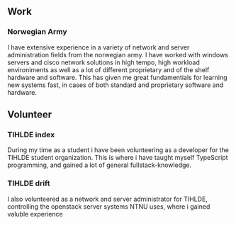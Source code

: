 ## Work

### Norwegian Army

I have extensive experience in a variety of network and server administration fields from the norwegian army. I have worked with windows servers and cisco network solutions in high tempo, high workload environiments as well as a lot of different proprietary and of the shelf hardware and software. This has given me great fundamentials for learning new systems fast, in cases of both standard and proprietary software and hardware.

## Volunteer

### TIHLDE index

During my time as a student i have been volunteering as a developer for the TIHLDE student organization. This is where i have taught myself TypeScript programming, and gained a lot of general fullstack-knowledge.

### TIHLDE drift

I also volunteered as a network and server administrator for TIHLDE, controlling the openstack server systems NTNU uses, where i gained valuble experience
